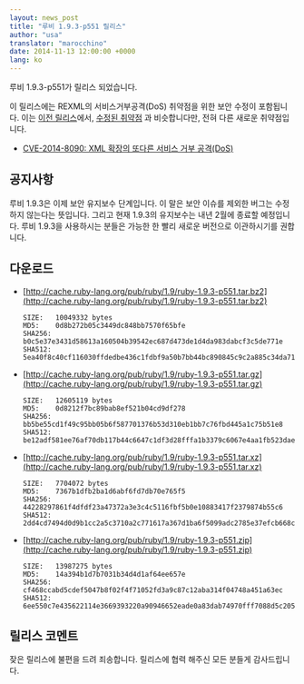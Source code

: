 ```yaml
---
layout: news_post
title: "루비 1.9.3-p551 릴리스"
author: "usa"
translator: "marocchino"
date: 2014-11-13 12:00:00 +0000
lang: ko
---
```


루비 1.9.3-p551가 릴리스 되었습니다.

이 릴리스에는 REXML의 서비스거부공격(DoS) 취약점을 위한 보안 수정이 포함됩니다.
이는 [이전 릴리스](https://www.ruby-lang.org/ko/news/2014/10/27/ruby-1-9-3-p550-is-released/)에서,
[수정된 취약점](https://www.ruby-lang.org/ko/news/2014/10/27/rexml-dos-cve-2014-8080/)
과 비슷합니다만, 전혀 다른 새로운 취약점입니다.

* [CVE-2014-8090: XML 확장의 또다른 서비스 거부 공격(DoS)](https://www.ruby-lang.org/ko/news/2014/11/13/rexml-dos-cve-2014-8090/)


## 공지사항

루비 1.9.3은 이제 보안 유지보수 단계입니다.
이 말은 보안 이슈를 제외한 버그는 수정하지 않는다는 뜻입니다.
그리고 현재 1.9.3의 유지보수는 내년 2월에 종료할 예정입니다.
루비 1.9.3을 사용하시는 분들은 가능한 한 빨리 새로운 버전으로 이관하시기를
권합니다.


## 다운로드

* [http://cache.ruby-lang.org/pub/ruby/1.9/ruby-1.9.3-p551.tar.bz2](http://cache.ruby-lang.org/pub/ruby/1.9/ruby-1.9.3-p551.tar.bz2)

      SIZE:   10049332 bytes
      MD5:    0d8b272b05c3449dc848bb7570f65bfe
      SHA256: b0c5e37e3431d58613a160504b39542ec687d473de1d4da983dabcf3c5de771e
      SHA512: 5ea40f8c40cf116030ffdedbe436c1fdbf9a50b7bb44bc890845c9c2a885c34da711bc1a9e9694788c2f4710f7e6e0adc4410aec1ab18a25a27168f25ac3d68c

* [http://cache.ruby-lang.org/pub/ruby/1.9/ruby-1.9.3-p551.tar.gz](http://cache.ruby-lang.org/pub/ruby/1.9/ruby-1.9.3-p551.tar.gz)

      SIZE:   12605119 bytes
      MD5:    0d8212f7bc89bab8ef521b04cd9df278
      SHA256: bb5be55cd1f49c95bb05b6f587701376b53d310eb1bb7c76fbd445a1c75b51e8
      SHA512: be12adf581ee76af70db117b44c6647c1df3d28fffa1b3379c6067e4aa1fb523dae7c9b130a51dcdcff268a8ee21a3d74f6f946135fb3ac6b90664f0a9df4a08

* [http://cache.ruby-lang.org/pub/ruby/1.9/ruby-1.9.3-p551.tar.xz](http://cache.ruby-lang.org/pub/ruby/1.9/ruby-1.9.3-p551.tar.xz)

      SIZE:   7704072 bytes
      MD5:    7367b1dfb2ba1d6abf6fd7db70e765f5
      SHA256: 44228297861f4dfdf23a47372a3e3c4c5116fbf5b0e10883417f2379874b55c6
      SHA512: 2dd4cd7494d0d9b1cc2a5c3710a2c771617a367d1ba6f5099adc2785e37efcb668c6508780562359a4a4c83733e349aa5cb4f8532e1f334f9f96543670d35729

* [http://cache.ruby-lang.org/pub/ruby/1.9/ruby-1.9.3-p551.zip](http://cache.ruby-lang.org/pub/ruby/1.9/ruby-1.9.3-p551.zip)

      SIZE:   13987275 bytes
      MD5:    14a394b1d7b7031b34d4d1af64ee657e
      SHA256: cf468ccabd5cdef5047b8f02f4f71052fd3a9c87c12aba314f04748a451a63ec
      SHA512: 6ee550c7e435622114e3669393220a90946652eade0a83dab74970fff7088d5c2051bee9c272e2e6eccc36885b4f64928fc2d27c36584c1cc8dac91ce730d3ea

## 릴리스 코멘트

잦은 릴리스에 불편을 드려 죄송합니다.
릴리스에 협력 해주신 모든 분들게 감사드립니다.
